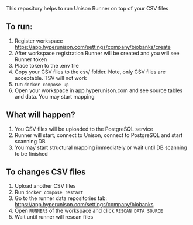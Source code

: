 This repository helps to run Unison Runner on top of your CSV files

## To run:
1. Register workspace https://app.hyperunison.com/settings/company/biobanks/create
2. After workspace registration Runner will be created and you will see Runner token
3. Place token to the .env file
4. Copy your CSV files to the csv/ folder. Note, only CSV files are acceptable. TSV will not work
5. run `docker compose up`
6. Open your workspace in app.hyperunison.com and see source tables and data. You may start mapping

## What will happen?
1. You CSV files will be uploaded to the PostgreSQL service
2. Runner will start, connect to Unison, connect to PostgreSQL and start scanning DB
3. You may start structural mapping immediately or wait until DB scanning to be finished


## To changes CSV files
1. Upload another CSV files
2. Run `docker compose restart`
3. Go to the runner data repositories tab: https://app.hyperunison.com/settings/company/biobanks
4. Open `RUNNERS` of the workspace and click `RESCAN DATA SOURCE`
5. Wait until runner will rescan files 
